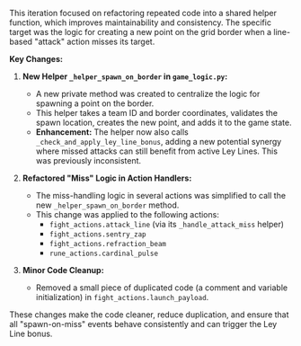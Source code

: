 This iteration focused on refactoring repeated code into a shared helper function, which improves maintainability and consistency. The specific target was the logic for creating a new point on the grid border when a line-based "attack" action misses its target.

**Key Changes:**

1.  **New Helper `_helper_spawn_on_border` in `game_logic.py`:**
    *   A new private method was created to centralize the logic for spawning a point on the border.
    *   This helper takes a team ID and border coordinates, validates the spawn location, creates the new point, and adds it to the game state.
    *   **Enhancement:** The helper now also calls `_check_and_apply_ley_line_bonus`, adding a new potential synergy where missed attacks can still benefit from active Ley Lines. This was previously inconsistent.

2.  **Refactored "Miss" Logic in Action Handlers:**
    *   The miss-handling logic in several actions was simplified to call the new `_helper_spawn_on_border` method.
    *   This change was applied to the following actions:
        *   `fight_actions.attack_line` (via its `_handle_attack_miss` helper)
        *   `fight_actions.sentry_zap`
        *   `fight_actions.refraction_beam`
        *   `rune_actions.cardinal_pulse`

3.  **Minor Code Cleanup:**
    *   Removed a small piece of duplicated code (a comment and variable initialization) in `fight_actions.launch_payload`.

These changes make the code cleaner, reduce duplication, and ensure that all "spawn-on-miss" events behave consistently and can trigger the Ley Line bonus.